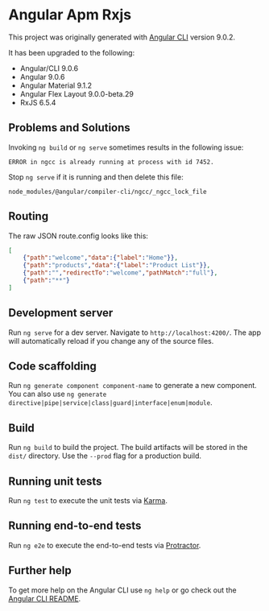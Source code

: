# Angular Apm Rxjs

This project was originally generated with [Angular CLI](https://github.com/angular/angular-cli) version 9.0.2.

It has been upgraded to the following:
* Angular/CLI 9.0.6
* Angular 9.0.6
* Angular Material 9.1.2
* Angular Flex Layout 9.0.0-beta.29
* RxJS 6.5.4
## Problems and Solutions
Invoking `ng build` or `ng serve` sometimes results in the following issue:
```
ERROR in ngcc is already running at process with id 7452.
```

Stop `ng serve` if it is running and then delete this file:
```
node_modules/@angular/compiler-cli/ngcc/_ngcc_lock_file
```
## Routing

The raw JSON route.config looks like this:
```json
[
    {"path":"welcome","data":{"label":"Home"}},
    {"path":"products","data":{"label":"Product List"}},
    {"path":"","redirectTo":"welcome","pathMatch":"full"},
    {"path":"**"}
]
```

## Development server

Run `ng serve` for a dev server. Navigate to `http://localhost:4200/`. The app will automatically reload if you change any of the source files.

## Code scaffolding

Run `ng generate component component-name` to generate a new component. You can also use `ng generate directive|pipe|service|class|guard|interface|enum|module`.

## Build

Run `ng build` to build the project. The build artifacts will be stored in the `dist/` directory. Use the `--prod` flag for a production build.

## Running unit tests

Run `ng test` to execute the unit tests via [Karma](https://karma-runner.github.io).

## Running end-to-end tests

Run `ng e2e` to execute the end-to-end tests via [Protractor](http://www.protractortest.org/).

## Further help

To get more help on the Angular CLI use `ng help` or go check out the [Angular CLI README](https://github.com/angular/angular-cli/blob/master/README.md).
